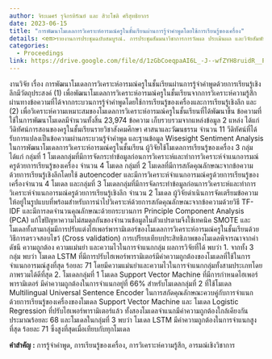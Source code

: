 ```yaml
---
author: จิระเมศร์ รุจิกรหิรัณย์ และ สิวะโชติ ศรีสุทธิยากร
date: 2023-06-15
title: "การพัฒนาโมเดลการวิเคราะห์อารมณ์ครูในชั้นเรียนผ่านการรู้จำคำพูดโดยใช้การเรียนรู้ของเครื่อง"
details: <em>รายงานการประชุมฉบับสมบูรณ์. การประชุมสัมมนาวิชาการการวัดผล ประเมินผล และวิจัยสัมพันธ์แห่งประเทศไทย ครั้งที่ 30</em>
categories:
  - Proceedings
link: https://drive.google.com/file/d/1zGbCoeqpaAI6L_-J--wfZYH8ruidR__P/view
---
```



งานวิจัย เรื่อง การพัฒนาโมเดลการวิเคราะห์อารมณ์ครูในชั้นเรียนผ่านการรู้จำคำพูดด้วยการเรียนรู้เชิงลึกมีวัตถุประสงค์ (1) เพื่อพัฒนาโมเดลการวิเคราะห์อารมณ์ครูในชั้นเรียนจากการวิเคราะห์ความรู้สึกผ่านทางข้อความที่ได้จากกระบวนการรู้จำคำพูดโดยใช้การเรียนรู้ของเครื่องและการเรียนรู้เชิงลึก และ (2) เพื่อวิเคราะห์ความเหมาะสมของโมเดลการวิเคราะห์อารมณ์ครูในชั้นเรียนที่ได้พัฒนาขึ้น ข้อความที่ใช้ในการพัฒนาโมเดลมีจำนวนทั้งสิ้น 23,974 ข้อความ เก็บรวบรวมจากแหล่งข้อมูล 2 แหล่ง ได้แก่ วีดิทัศน์การสอนของครูในชั้นเรียนรายวิชาสังคมศึกษา ศาสนาและวัฒนธรรม จำนวน 11 วีดิทัศน์ที่ได้รับการแปลงเป็นข้อความผ่านกระบวนรู้จำคำพูด และฐานข้อมูล Wisesight Sentiment Analysis ในการพัฒนาโมเดลการวิเคราะห์อารมณ์ครูในชั้นเรียน ผู้วิจัยใช้โมเดลการเรียนรู้ของเครื่อง 3 กลุ่ม ได้แก่ กลุ่มที่ 1 โมเดลกลุ่มที่มีการจัดกระทำข้อมูลก่อนการวิเคราะห์และทำการวิเคราะห์จำแนกอารมณ์ครูด้วยการเรียนรู้ของเครื่อง จำนวน 4 โมเดล กลุ่มที่ 2 โมเดลที่มีการสกัดคุณลักษณะจากข้อความด้วยการเรียนรู้เชิงลึกโดยใช้ autoencoder และมีการวิเคราะห์จำแนกอารมณ์ครูด้วยการเรียนรู้ของเครื่องจำนวน 4 โมเดล และกลุ่มที่ 3 โมเดลกลุ่มที่มีการจัดกระทำข้อมูลก่อนการวิเคราะห์และทำการวิเคราะห์จำแนกอารมณ์ครูด้วยการเรียนรู้เชิงลึก จำนวน 2 โมเดล ผู้วิจัยดำเนินการจัดเตรียมข้อความให้อยู่ในรูปแบบที่พร้อมสำหรับการนำไปวิเคราะห์ด้วยการสกัดคุณลักษณะจากข้อความด้วยวิธี TF-IDF และมีการลดจำนวนคุณลักษณะด้วยกระบวนการ Principle Component Analysis (PCA) แก้ไขปัญหาความไม่สมดุลกันของจำนวนข้อมูลในตัวแปรตามจึงใช้เทคนิค SMOTE และโมเดลทั้งสามกลุ่มมีการปรับแต่งไฮเพอร์พารามิเตอร์ของโมเดลการวิเคราะห์อารมณ์ครูในชั้นเรียนด้วยวิธีการตรวจสอบไขว้ (Cross validation) การเปรียบเทียบประสิทธิภาพของโมเดลพิจารณาจากค่าดัชนี ความถูกต้อง ความแม่นยำ และความไวในการจำแนกกลุ่ม ผลการวิจัยที่ได้ พบว่า 1. จากทั้ง 3 กลุ่ม พบว่า โมเดล LSTM ที่มีการปรับไฮเพอร์พารามิเตอร์มีค่าความถูกต้องของโมเดลที่ใช้ในการจำแนกอารมณ์สูงที่สุด ร้อยละ 71 โดยมีความแม่นยำและความไวในการจำแนกกลุ่มทั้งสามประเภทโดยภาพรวมได้ดีที่สุด 2. โมเดลกลุ่มที่ 1 โมเดล Support Vector Machine ที่มีการกำหนดไฮเพอร์พารามิเตอร์ มีค่าความถูกต้องในการจำแนกอยู่ที่ 66% สำหรับโมเดลกลุ่มที่ 2 ที่ใช้โมเดล Multilingual Universal Sentence Encoder ในการสกัดคุณลักษณะควบคู่กับการจำแนกด้วยการเรียนรู้ของเครื่องของโมเดล Support Vector Machine และ โมเดล Logistic Regression ที่ปรับไฮเพอร์พารามิเตอร์แล้ว ทั้งสองโมเดลจำแนกมีค่าความถูกต้องใกล้เคียงกัน ประมาณร้อยละ 68 และโมเดลในกลุ่มที่ 3 พบว่า โมเดล LSTM มีค่าความถูกต้องในการจำแนกสูงที่สุด ร้อยละ 71 ซึ่งสูงที่สุดเมื่อเทียบกับทุกโมเดล


**คําสําคัญ :** การรู้จําคําพูด, การเรียนรู้ของเครื่อง, การวิเคราะห์ความรู้สึก, อารมณ์เชิงวิชาการ
